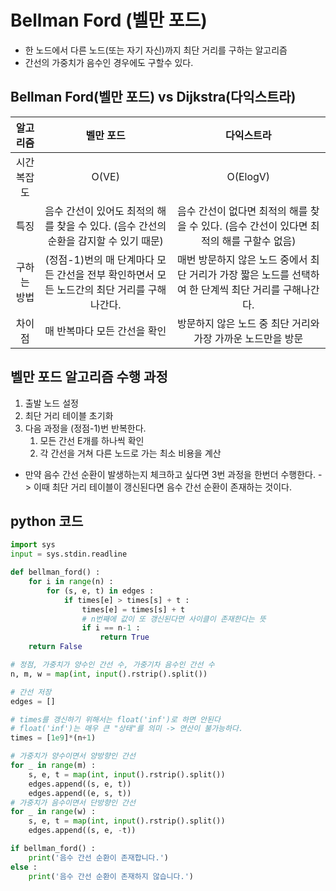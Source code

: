 # Bellman Ford (벨만 포드)

* 한 노드에서 다른 노드(또는 자기 자신)까지 최단 거리를 구하는 알고리즘
* 간선의 가중치가 음수인 경우에도 구할수 있다.


## Bellman Ford(벨만 포드) vs Dijkstra(다익스트라)

|알고리즘|벨만 포드|다익스트라|
|:---:|:---:|:---:|
|시간 복잡도|O(VE)|O(ElogV)|
|특징|음수 간선이 있어도 최적의 해를 찾을 수 있다. (음수 간선의 순환을 감지할 수 있기 때문)|음수 간선이 없다면 최적의 해를 찾을 수 있다. (음수 간선이 있다면 최적의 해를 구할수 없음)|
|구하는 방법|(정점-1)번의 매 단계마다 모든 간선을 전부 확인하면서 모든 노드간의 최단 거리를 구해나간다.|매번 방문하지 않은 노드 중에서 최단 거리가 가장 짧은 노드를 선택하여 한 단계씩 최단 거리를 구해나간다.|
|차이점|매 반복마다 모든 간선을 확인|방문하지 않은 노드 중 최단 거리와 가장 가까운 노드만을 방문|


## 벨만 포드 알고리즘 수행 과정
1. 출발 노드 설정
2. 최단 거리 테이블 초기화
3. 다음 과정을 (정점-1)번 반복한다.
    1. 모든 간선 E개를 하나씩 확인
    2. 각 간선을 거쳐 다른 노드로 가는 최소 비용을 계산
* 만약 음수 간선 순환이 발생하는지 체크하고 싶다면 3번 과정을 한번더 수행한다. -> 이때 최단 거리 테이블이 갱신된다면 음수 간선 순환이 존재하는 것이다.


## python 코드

```python
import sys
input = sys.stdin.readline

def bellman_ford() :
    for i in range(n) :
        for (s, e, t) in edges :
            if times[e] > times[s] + t :
                times[e] = times[s] + t
                # n번째에 값이 또 갱신된다면 사이클이 존재한다는 뜻
                if i == n-1 :
                    return True
    return False

# 정점, 가중치가 양수인 간선 수, 가중기차 음수인 간선 수
n, m, w = map(int, input().rstrip().split())

# 간선 저장
edges = []

# times를 갱신하기 위해서는 float('inf')로 하면 안된다
# float('inf')는 매우 큰 "상태"를 의미 -> 연산이 불가능하다.
times = [1e9]*(n+1)

# 가중치가 양수이면서 양방향인 간선
for _ in range(m) :
    s, e, t = map(int, input().rstrip().split())
    edges.append((s, e, t))
    edges.append((e, s, t))
# 가중치가 음수이면서 단방향인 간선
for _ in range(w) :
    s, e, t = map(int, input().rstrip().split())
    edges.append((s, e, -t))

if bellman_ford() :
    print('음수 간선 순환이 존재합니다.')
else :
    print('음수 간선 순환이 존재하지 않습니다.')
```